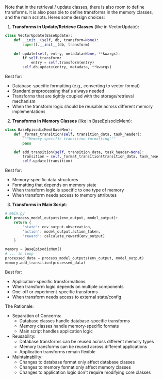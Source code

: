 Note that in the retrieval / update classes, there is also room to define transforms.
It is also possible to define transforms in the memory classes, and the main scripts.
Heres some design choices:


1. **Transforms in Update/Retrieve Classes** (like in VectorUpdate):
```python
class VectorUpdate(BaseUpdate):
    def __init__(self, db, transform=None):
        super().__init__(db, transform)
    
    def update(self, entry, metadata=None, **kwargs):
        if self.transform:
            entry = self.transform(entry)
        self.db.update(entry, metadata, **kwargs)
```

Best for:
- Database-specific formatting (e.g., converting to vector format)
- Standard preprocessing that's always needed
- Transforms that are tightly coupled with the storage/retrieval mechanism
- When the transform logic should be reusable across different memory implementations



2. **Transforms in Memory Classes** (like in BaseEpisodicMem):
```python
class BaseEpisodicMem(BaseMem):
    def _format_transition(self, transition_data, task_header):
        """Memory-specific transition formatting"""
        pass

    def add_transition(self, transition_data, task_header=None):
        transition = self._format_transition(transition_data, task_header)
        self.update(transition)
```
Best for:
- Memory-specific data structures
- Formatting that depends on memory state
- When transform logic is specific to one type of memory
- When transform needs access to memory attributes


3. **Transforms in Main Script**:
```python
# main.py
def process_model_outputs(env_output, model_output):
    return {
        'state': env_output.observation,
        'action': model_output.action_taken,
        'reward': calculate_reward(env_output)
    }

memory = BaseEpisodicMem()
# ... in loop
processed_data = process_model_outputs(env_output, model_output)
memory.add_transition(processed_data)
```
Best for:
- Application-specific transformations
- When transform logic depends on multiple components
- One-off or experiment-specific transforms
- When transform needs access to external state/config

The Rationale:
- Separation of Concerns:
    - Database classes handle database-specific transforms
    - Memory classes handle memory-specific formats
    - Main script handles application logic
- Reusability:
    - Database transforms can be reused across different memory types
    - Memory transforms can be reused across different applications
    - Application transforms remain flexible
- Maintainability:
    - Changes to database format only affect database classes
    - Changes to memory format only affect memory classes
    - Changes to application logic don't require modifying core classes
